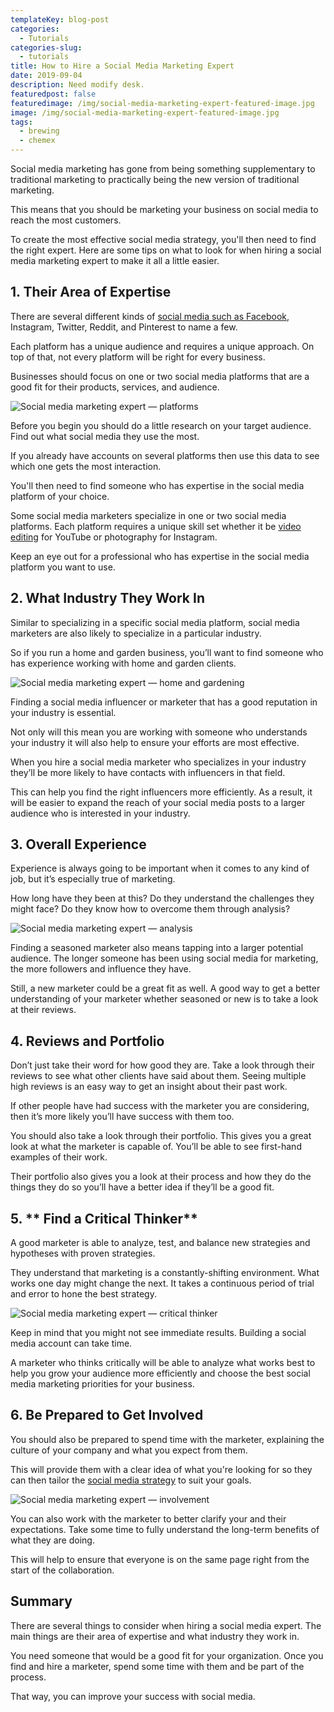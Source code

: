 ```yaml
---
templateKey: blog-post
categories:
  - Tutorials
categories-slug:
  - tutorials
title: How to Hire a Social Media Marketing Expert
date: 2019-09-04
description: Need modify desk.
featuredpost: false
featuredimage: /img/social-media-marketing-expert-featured-image.jpg
image: /img/social-media-marketing-expert-featured-image.jpg
tags:
  - brewing
  - chemex
---
```

<!--StartFragment-->

Social media marketing has gone from being something supplementary to traditional marketing to practically being the new version of traditional marketing.

This means that you should be marketing your business on social media to reach the most customers.  

To create the most effective social media strategy, you'll then need to find the right expert. Here are some tips on what to look for when hiring a social media marketing expert to make it all a little easier.

## **1\. Their Area of Expertise**

There are several different kinds of [social media such as Facebook](https://softcube.com/creating-effective-facebook-ads/), Instagram, Twitter, Reddit, and Pinterest to name a few.

Each platform has a unique audience and requires a unique approach. On top of that, not every platform will be right for every business.

Businesses should focus on one or two social media platforms that are a good fit for their products, services, and audience.

![Social media marketing expert — platforms](/img/social-media-marketing-expert-platforms.jpg)

Before you begin you should do a little research on your target audience. Find out what social media they use the most.

If you already have accounts on several platforms then use this data to see which one gets the most interaction.  

You'll then need to find someone who has expertise in the social media platform of your choice.

Some social media marketers specialize in one or two social media platforms. Each platform requires a unique skill set whether it be [video editing](https://softcube.com/) for YouTube or photography for Instagram.

Keep an eye out for a professional who has expertise in the social media platform you want to use.  

## 2\. What Industry They Work In

Similar to specializing in a specific social media platform, social media marketers are also likely to specialize in a particular industry.

So if you run a home and garden business, you’ll want to find someone who has experience working with home and garden clients.

![Social media marketing expert — home and gardening](/img/social-media-marketing-expert-gardening.jpg)

Finding a social media influencer or marketer that has a good reputation in your industry is essential.

Not only will this mean you are working with someone who understands your industry it will also help to ensure your efforts are most effective.

When you hire a social media marketer who specializes in your industry they’ll be more likely to have contacts with influencers in that field.

This can help you find the right influencers more efficiently. As a result, it will be easier to expand the reach of your social media posts to a larger audience who is interested in your industry.

## 3\. Overall Experience

Experience is always going to be important when it comes to any kind of job, but it’s especially true of marketing.

How long have they been at this? Do they understand the challenges they might face? Do they know how to overcome them through analysis?

![Social media marketing expert — analysis](/img/social-media-marketing-expert-analysis.jpg)

Finding a seasoned marketer also means tapping into a larger potential audience. The longer someone has been using social media for marketing, the more followers and influence they have.  

Still, a new marketer could be a great fit as well. A good way to get a better understanding of your marketer whether seasoned or new is to take a look at their reviews.

## 4\. **Reviews and Portfolio**

Don’t just take their word for how good they are. Take a look through their reviews to see what other clients have said about them. Seeing multiple high reviews is an easy way to get an insight about their past work.

If other people have had success with the marketer you are considering, then it’s more likely you’ll have success with them too.  

You should also take a look through their portfolio. This gives you a great look at what the marketer is capable of. You’ll be able to see first-hand examples of their work.

Their portfolio also gives you a look at their process and how they do the things they do so you’ll have a better idea if they’ll be a good fit.  

## 5\. ** Find a Critical Thinker**

A good marketer is able to analyze, test, and balance new strategies and hypotheses with proven strategies.

They understand that marketing is a constantly-shifting environment. What works one day might change the next. It takes a continuous period of trial and error to hone the best strategy.

![Social media marketing expert — critical thinker](/img/social-media-marketing-expert-critical-thinker.jpg)

Keep in mind that you might not see immediate results. Building a social media account can take time.

A marketer who thinks critically will be able to analyze what works best to help you grow your audience more efficiently and choose the best social media marketing priorities for your business.

## 6\. Be Prepared to Get Involved

You should also be prepared to spend time with the marketer, explaining the culture of your company and what you expect from them.

This will provide them with a clear idea of what you're looking for so they can then tailor the [social media strategy](https://www.bidvine.com/social-media-marketing/near-me) to suit your goals.

![Social media marketing expert — involvement](/img/social-media-marketing-expert-involvement.jpg)

You can also work with the marketer to better clarify your and their expectations. Take some time to fully understand the long-term benefits of what they are doing.

This will help to ensure that everyone is on the same page right from the start of the collaboration.

## Summary

There are several things to consider when hiring a social media expert. The main things are their area of expertise and what industry they work in.

You need someone that would be a good fit for your organization. Once you find and hire a marketer, spend some time with them and be part of the process.

That way, you can improve your success with social media.
